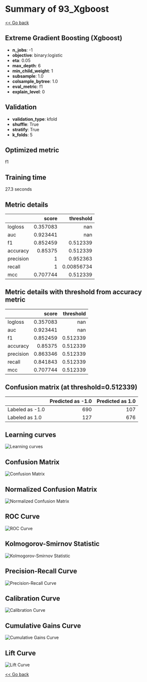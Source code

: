 # Summary of 93_Xgboost

[<< Go back](../README.md)


## Extreme Gradient Boosting (Xgboost)
- **n_jobs**: -1
- **objective**: binary:logistic
- **eta**: 0.05
- **max_depth**: 6
- **min_child_weight**: 1
- **subsample**: 1.0
- **colsample_bytree**: 1.0
- **eval_metric**: f1
- **explain_level**: 0

## Validation
 - **validation_type**: kfold
 - **shuffle**: True
 - **stratify**: True
 - **k_folds**: 5

## Optimized metric
f1

## Training time

27.3 seconds

## Metric details
|           |    score |    threshold |
|:----------|---------:|-------------:|
| logloss   | 0.357083 | nan          |
| auc       | 0.923441 | nan          |
| f1        | 0.852459 |   0.512339   |
| accuracy  | 0.85375  |   0.512339   |
| precision | 1        |   0.952363   |
| recall    | 1        |   0.00856734 |
| mcc       | 0.707744 |   0.512339   |


## Metric details with threshold from accuracy metric
|           |    score |   threshold |
|:----------|---------:|------------:|
| logloss   | 0.357083 |  nan        |
| auc       | 0.923441 |  nan        |
| f1        | 0.852459 |    0.512339 |
| accuracy  | 0.85375  |    0.512339 |
| precision | 0.863346 |    0.512339 |
| recall    | 0.841843 |    0.512339 |
| mcc       | 0.707744 |    0.512339 |


## Confusion matrix (at threshold=0.512339)
|                 |   Predicted as -1.0 |   Predicted as 1.0 |
|:----------------|--------------------:|-------------------:|
| Labeled as -1.0 |                 690 |                107 |
| Labeled as 1.0  |                 127 |                676 |

## Learning curves
![Learning curves](learning_curves.png)
## Confusion Matrix

![Confusion Matrix](confusion_matrix.png)


## Normalized Confusion Matrix

![Normalized Confusion Matrix](confusion_matrix_normalized.png)


## ROC Curve

![ROC Curve](roc_curve.png)


## Kolmogorov-Smirnov Statistic

![Kolmogorov-Smirnov Statistic](ks_statistic.png)


## Precision-Recall Curve

![Precision-Recall Curve](precision_recall_curve.png)


## Calibration Curve

![Calibration Curve](calibration_curve_curve.png)


## Cumulative Gains Curve

![Cumulative Gains Curve](cumulative_gains_curve.png)


## Lift Curve

![Lift Curve](lift_curve.png)



[<< Go back](../README.md)
